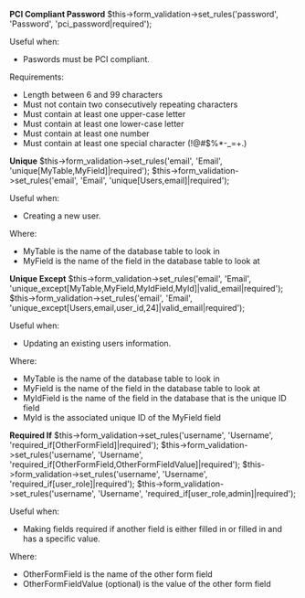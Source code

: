 **PCI Compliant Password**
    $this->form_validation->set_rules('password', 'Password', 'pci_password|required');

Useful when:
* Paswords must be PCI compliant.

Requirements:
* Length between 6 and 99 characters
* Must not contain two consecutively repeating characters
* Must contain at least one upper-case letter
* Must contain at least one lower-case letter
* Must contain at least one number
* Must contain at least one special character (!@#$%*-_=+.)



**Unique**
    $this->form_validation->set_rules('email', 'Email', 'unique[MyTable,MyField]|required');
    $this->form_validation->set_rules('email', 'Email', 'unique[Users,email]|required');

Useful when:
* Creating a new user.

Where:
* MyTable is the name of the database table to look in
* MyField is the name of the field in the database table to look at



**Unique Except**
    $this->form_validation->set_rules('email', 'Email', 'unique_except[MyTable,MyField,MyIdField,MyId]|valid_email|required');
    $this->form_validation->set_rules('email', 'Email', 'unique_except[Users,email,user_id,24]|valid_email|required');

Useful when:
* Updating an existing users information.

Where:
* MyTable is the name of the database table to look in
* MyField is the name of the field in the database table to look at
* MyIdField is the name of the field in the database that is the unique ID field
* MyId is the associated unique ID of the MyField field



**Required If**
    $this->form_validation->set_rules('username', 'Username', 'required_if[OtherFormField]|required');
    $this->form_validation->set_rules('username', 'Username', 'required_if[OtherFormField,OtherFormFieldValue]|required');
    $this->form_validation->set_rules('username', 'Username', 'required_if[user_role]|required');
    $this->form_validation->set_rules('username', 'Username', 'required_if[user_role,admin]|required');

Useful when:
* Making fields required if another field is either filled in or filled in and has a specific value.

Where:
* OtherFormField is the name of the other form field
* OtherFormFieldValue (optional) is the value of the other form field